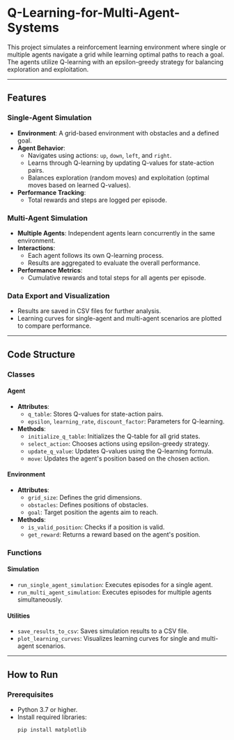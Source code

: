 # Q-Learning-for-Multi-Agent-Systems

This project simulates a reinforcement learning environment where single or multiple agents navigate a grid while learning optimal paths to reach a goal. The agents utilize Q-learning with an epsilon-greedy strategy for balancing exploration and exploitation.

---

## Features

### Single-Agent Simulation
- **Environment**: A grid-based environment with obstacles and a defined goal.
- **Agent Behavior**:
  - Navigates using actions: `up`, `down`, `left`, and `right`.
  - Learns through Q-learning by updating Q-values for state-action pairs.
  - Balances exploration (random moves) and exploitation (optimal moves based on learned Q-values).
- **Performance Tracking**:
  - Total rewards and steps are logged per episode.

### Multi-Agent Simulation
- **Multiple Agents**: Independent agents learn concurrently in the same environment.
- **Interactions**:
  - Each agent follows its own Q-learning process.
  - Results are aggregated to evaluate the overall performance.
- **Performance Metrics**:
  - Cumulative rewards and total steps for all agents per episode.

### Data Export and Visualization
- Results are saved in CSV files for further analysis.
- Learning curves for single-agent and multi-agent scenarios are plotted to compare performance.

---

## Code Structure

### Classes

#### **Agent**
- **Attributes**:
  - `q_table`: Stores Q-values for state-action pairs.
  - `epsilon`, `learning_rate`, `discount_factor`: Parameters for Q-learning.
- **Methods**:
  - `initialize_q_table`: Initializes the Q-table for all grid states.
  - `select_action`: Chooses actions using epsilon-greedy strategy.
  - `update_q_value`: Updates Q-values using the Q-learning formula.
  - `move`: Updates the agent's position based on the chosen action.

#### **Environment**
- **Attributes**:
  - `grid_size`: Defines the grid dimensions.
  - `obstacles`: Defines positions of obstacles.
  - `goal`: Target position the agents aim to reach.
- **Methods**:
  - `is_valid_position`: Checks if a position is valid.
  - `get_reward`: Returns a reward based on the agent's position.

### Functions

#### Simulation
- `run_single_agent_simulation`: Executes episodes for a single agent.
- `run_multi_agent_simulation`: Executes episodes for multiple agents simultaneously.

#### Utilities
- `save_results_to_csv`: Saves simulation results to a CSV file.
- `plot_learning_curves`: Visualizes learning curves for single and multi-agent scenarios.

---

## How to Run

### Prerequisites
- Python 3.7 or higher.
- Install required libraries:
  ```bash
  pip install matplotlib
